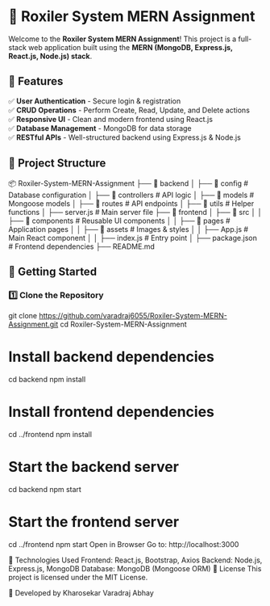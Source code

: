 # 🚀 Roxiler System MERN Assignment

Welcome to the **Roxiler System MERN Assignment**! This project is a full-stack web application built using the **MERN (MongoDB, Express.js, React.js, Node.js) stack**.

## 🌟 Features
✅ **User Authentication** - Secure login & registration  
✅ **CRUD Operations** - Perform Create, Read, Update, and Delete actions  
✅ **Responsive UI** - Clean and modern frontend using React.js  
✅ **Database Management** - MongoDB for data storage  
✅ **RESTful APIs** - Well-structured backend using Express.js & Node.js  

## 📂 Project Structure
📦 Roxiler-System-MERN-Assignment ├── 📁 backend │ ├── 📁 config # Database configuration │ ├── 📁 controllers # API logic │ ├── 📁 models # Mongoose models │ ├── 📁 routes # API endpoints │ ├── 📁 utils # Helper functions │ ├── server.js # Main server file ├── 📁 frontend │ ├── 📁 src │ │ ├── 📁 components # Reusable UI components │ │ ├── 📁 pages # Application pages │ │ ├── 📁 assets # Images & styles │ │ ├── App.js # Main React component │ │ ├── index.js # Entry point │ ├── package.json # Frontend dependencies ├── README.md


## 🚀 Getting Started
### 1️⃣ Clone the Repository

git clone https://github.com/varadraj6055/Roxiler-System-MERN-Assignment.git
cd Roxiler-System-MERN-Assignment

# Install backend dependencies
cd backend
npm install

# Install frontend dependencies
cd ../frontend
npm install
# Start the backend server
cd backend
npm start

# Start the frontend server
cd ../frontend
npm start
Open in Browser
Go to: http://localhost:3000

🔧 Technologies Used
Frontend: React.js, Bootstrap, Axios
Backend: Node.js, Express.js, MongoDB
Database: MongoDB (Mongoose ORM)
📜 License
This project is licensed under the MIT License.

🚀 Developed by Kharosekar Varadraj Abhay

